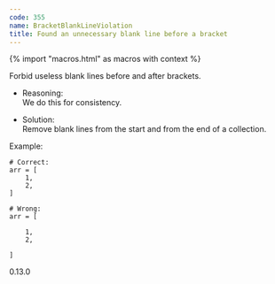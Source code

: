 ```yaml
---
code: 355
name: BracketBlankLineViolation
title: Found an unnecessary blank line before a bracket
---
```


{% import "macros.html" as macros with context %}

Forbid useless blank lines before and after brackets.

  - Reasoning:  
    We do this for consistency.

  - Solution:  
    Remove blank lines from the start and from the end of a collection.

Example:

    # Correct:
    arr = [
        1,
        2,
    ]
    
    # Wrong:
    arr = [
    
        1,
        2,
    
    ]

<div class="versionadded">

0.13.0

</div>